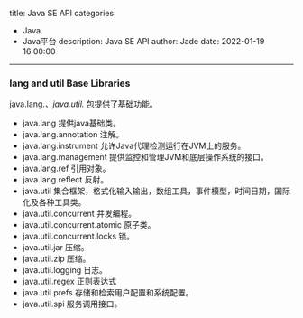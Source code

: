 title: Java SE API
categories:
  - Java
  - Java平台
description: Java SE API
author: Jade
date: 2022-01-19 16:00:00
---

### lang and util Base Libraries
java.lang.*、java.util.* 包提供了基础功能。

- java.lang 提供java基础类。
- java.lang.annotation 注解。
- java.lang.instrument 允许Java代理检测运行在JVM上的服务。
- java.lang.management 提供监控和管理JVM和底层操作系统的接口。
- java.lang.ref 引用对象。
- java.lang.reflect 反射。
- java.util 集合框架，格式化输入输出，数组工具，事件模型，时间日期，国际化及各种工具类。
- java.util.concurrent 并发编程。
- java.util.concurrent.atomic 原子类。
- java.util.concurrent.locks 锁。
- java.util.jar 压缩。
- java.util.zip 压缩。
- java.util.logging 日志。
- java.util.regex 正则表达式
- java.util.prefs 存储和检索用户配置和系统配置。
- java.util.spi 服务调用接口。
